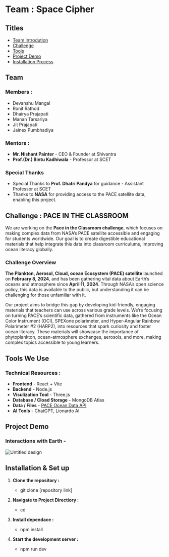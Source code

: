 # Team : Space Cipher

## Titles

- [Team Introdution](#Team)
- [Challenge](#Challenge--PACE-IN-THE-CLASSROOM)
- [Tools](#Tools-We-Use)
- [Project Demo](#Project-Demo)
- [Installation Process](#Installation--Set-up)


## Team

### Members :

- Devanshu Mangal
- Ronit Rathod
- Dhairya Prajapati
- Manan Tarsariya
- Jit Prajapati
- Jainex Pumbhadiya

### Mentors :

- **Mr. Nishant Painter** - CEO & Founder at Shivantra
- **Prof.(Dr.) Bintu Kadhiwala** - Professor at SCET

### Special Thanks

- Special Thanks to **Prof. Dhatri Pandya** for guidance - Assistant Professor at SCET
- Thanks to **NASA** for providing access to the PACE satellite data, enabling this project.


## Challenge : PACE IN THE CLASSROOM

We are working on the **Pace in the Classroom challenge**, which focuses on making complex data from NASA’s PACE satellite accessible and engaging for students worldwide. Our goal is to create digestible educational materials that help integrate this data into classroom curriculums, improving ocean literacy globally.

### Challenge Overview
**The Plankton, Aerosol, Cloud, ocean Ecosystem (PACE) satellite** launched on **February 8, 2024**, and has been gathering vital data about Earth’s oceans and atmosphere since **April 11, 2024**. Through NASA’s open science policy, this data is available to the public, but understanding it can be challenging for those unfamiliar with it.

Our project aims to bridge this gap by developing kid-friendly, engaging materials that teachers can use across various grade levels. We’re focusing on turning PACE’s scientific data, gathered from instruments like the Ocean Color Instrument (OCI), SPEXone polarimeter, and Hyper-Angular Rainbow Polarimeter #2 (HARP2), into resources that spark curiosity and foster ocean literacy. These materials will showcase the importance of phytoplankton, ocean-atmosphere exchanges, aerosols, and more, making complex topics accessible to young learners.


## Tools We Use

### Technical Resources :

- **Frontend** - React + Vite
- **Backend** - Node.js
- **Visulization Tool** - Three.js
- **Database / Cload Storage** - MongoDB Atlas
- **Data / Files** - [PACE Ocean Data API](#https://oceandata.sci.gsfc.nasa.gov/api/file_search/)
- **AI Tools** - ChatGPT, Lionardo AI


## Project Demo

### Interactions with Earth -
  ![Untitled design](https://github.com/user-attachments/assets/fb4b63e1-a174-44f6-b481-17ecec4a8e21)



## Installation & Set up

1. **Clone the repository :**
   - git clone [repository link]

2. **Navigate to Project Directiory :**
   - cd 

3. **Install dependace :**
   - npm install 

4. **Start the development server :**
   - npm run dev
